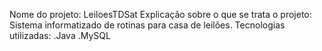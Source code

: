 Nome do projeto: LeiloesTDSat
Explicação sobre o que se trata o projeto: 
  Sistema informatizado de rotinas para casa de leilões.
Tecnologias utilizadas:
  .Java
  .MySQL
